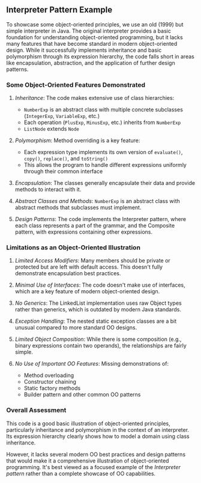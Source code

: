 
## Interpreter Pattern Example

To showcase some object-oriented principles, we use an old (1999) but simple interpreter in Java.
The original interpreter provides a basic foundation for understanding object-oriented programming,
but it lacks many features that have become standard in modern object-oriented design. While it successfully
implements inheritance and basic polymorphism through its expression hierarchy, the code falls short in
areas like encapsulation, abstraction, and the application of further design patterns.


### Some Object-Oriented Features Demonstrated

1. *Inheritance*: The code makes extensive use of class hierarchies:
   - `NumberExp` is an abstract class with multiple concrete subclasses (`IntegerExp`, `VariableExp`, etc.)
   - Each operation (`PlusExp`, `MinusExp`, etc.) inherits from `NumberExp`
   - `ListNode` extends `Node`

2. *Polymorphism*: Method overriding is a key feature:
   - Each expression type implements its own version of `evaluate()`, `copy()`, `replace()`, and `toString()`
   - This allows the program to handle different expressions uniformly through their common interface

3. *Encapsulation*: The classes generally encapsulate their data and provide methods to interact with it.

4. *Abstract Classes and Methods*: `NumberExp` is an abstract class with abstract methods that subclasses must implement.

5. *Design Patterns*: The code implements the Interpreter pattern, where each class represents a part of the grammar, and the Composite pattern, with expressions containing other expressions.


### Limitations as an Object-Oriented Illustration

1. *Limited Access Modifiers*: Many members should be private or protected but are left with default access. This doesn't fully demonstrate encapsulation best practices.

2. *Minimal Use of Interfaces*: The code doesn't make use of interfaces, which are a key feature of modern object-oriented design.

3. *No Generics*: The LinkedList implementation uses raw Object types rather than generics, which is outdated by modern Java standards.

4. *Exception Handling*: The nested static exception classes are a bit unusual compared to more standard OO designs.

5. *Limited Object Composition*: While there is some composition (e.g., binary expressions contain two operands), the relationships are fairly simple.

6. *No Use of Important OO Features*: Missing demonstrations of:
   - Method overloading
   - Constructor chaining
   - Static factory methods
   - Builder pattern and other common OO patterns


### Overall Assessment

This code is a good basic illustration of object-oriented principles, particularly inheritance and polymorphism
in the context of an interpreter. Its expression hierarchy clearly shows how to model a domain using class inheritance.

However, it lacks several modern OO best practices and design patterns that would make it a comprehensive illustration
of object-oriented programming. It's best viewed as a focused example of the *Interpreter pattern* rather than a
complete showcase of OO capabilities.
